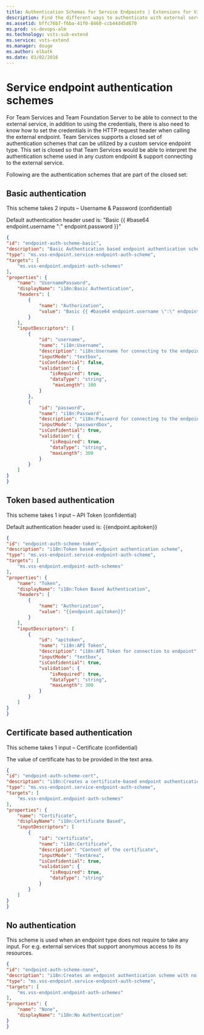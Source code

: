 ```yaml
---
title: Authentication Schemas for Service Endpoints | Extensions for Visual Studio Team Services
description: Find the different ways to authenticate with external services using service endpoints in VSTS extensions.
ms.assetid: bffc76b7-f6ba-41f0-8460-ccb44d45d670
ms.prod: vs-devops-alm
ms.technology: vsts-sub-extend
ms.service: vsts-extend
ms.manager: douge
ms.author: elbatk
ms.date: 03/02/2016
---
```


# Service endpoint authentication schemes
For Team Services and Team Foundation Server to be able to connect to the external service, in addition to using the credentials, there is also need to know how to 
set the credentials in the HTTP request header when calling the external endpoint. Team Services supports a closed set of authentication schemes 
that can be utilized by a custom service endpoint type. This set is closed so that Team Services would be able to interpret the authentication scheme used 
in any custom endpoint & support connecting to the external service.

Following are the authentication schemes that are part of the closed set:

## Basic authentication
This scheme takes 2 inputs – Username & Password (confidential)

Default authentication header used is: "Basic {{ #base64 endpoint.username \":\" endpoint.password }}"

```json
{
"id": "endpoint-auth-scheme-basic",
"description": "Basic Authentication based endpoint authentication scheme",
"type": "ms.vss-endpoint.service-endpoint-auth-scheme",
"targets": [
    "ms.vss-endpoint.endpoint-auth-schemes"
],
"properties": {
    "name": "UsernamePassword",
    "displayName": "i18n:Basic Authentication",
    "headers": [
        {
            "name": "Authorization",
            "value": "Basic {{ #base64 endpoint.username \":\" endpoint.password }}"
        }
    ],
    "inputDescriptors": [
        {
            "id": "username",
            "name": "i18n:Username",
            "description": "i18n:Username for connecting to the endpoint",
            "inputMode": "textbox",
            "isConfidential": false,
            "validation": {
                "isRequired": true,
                "dataType": "string",
                 "maxLength": 300
            }
        },
        {   
            "id": "password",
            "name": "i18n:Password",
            "description": "i18n:Password for connecting to the endpoint",
            "inputMode": "passwordbox",
            "isConfidential": true,
            "validation": {
                "isRequired": true,
                "dataType": "string",
                "maxLength": 300
            }
        }
    ]
}
}
```

## Token based authentication
This scheme takes 1 input – API Token (confidential)

Default authentication header used is: {{endpoint.apitoken}}

```json
{
"id": "endpoint-auth-scheme-token",
"description": "i18n:Token based endpoint authentication scheme",
"type": "ms.vss-endpoint.service-endpoint-auth-scheme",
"targets": [
    "ms.vss-endpoint.endpoint-auth-schemes"
],
"properties": {
    "name": "Token",
    "displayName": "i18n:Token Based Authentication",
    "headers": [
        {
            "name": "Authorization",
            "value": "{{endpoint.apitoken}}"
        }
    ],
    "inputDescriptors": [
        {
            "id": "apitoken",
            "name": "i18n:API Token",
            "description": "i18n:API Token for connection to endpoint",
            "inputMode": "textbox",
            "isConfidential": true,
            "validation": {
                "isRequired": true,
                "dataType": "string",
                "maxLength": 300
            }
        }
    ]
}
}
```
## Certificate based authentication
This scheme takes 1 input – Certificate (confidential)

The value of certificate has to be provided in the text area.

```json
{
"id": "endpoint-auth-scheme-cert",
"description": "i18n:Creates a certificate-based endpoint authentication scheme",
"type": "ms.vss-endpoint.service-endpoint-auth-scheme",
"targets": [
    "ms.vss-endpoint.endpoint-auth-schemes"
],
"properties": {
    "name": "Certificate",
    "displayName": "i18n:Certificate Based",
    "inputDescriptors": [
        {
            "id": "certificate",
            "name": "i18n:Certificate",
            "description": "Content of the certificate",
            "inputMode": "TextArea",
            "isConfidential": true,
            "validation": {
                "isRequired": true,
                "dataType": "string"
            }
        }
    ]
}
}
```

## No authentication
This scheme is used when an endpoint type does not require to take any input. For e.g. external services that support anonymous access to its resources.

```json
{
"id": "endpoint-auth-scheme-none",
"description": "i18n:Creates an endpoint authentication scheme with no authentication.",
"type": "ms.vss-endpoint.service-endpoint-auth-scheme",
"targets": [
    "ms.vss-endpoint.endpoint-auth-schemes"
],
"properties": {
    "name": "None",
    "displayName": "i18n:No Authentication"
}
}
```